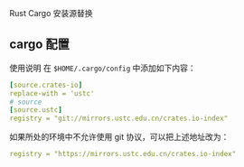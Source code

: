 Rust Cargo 安装源替换

## cargo 配置

使用说明
    在 `$HOME/.cargo/config` 中添加如下内容：

```yaml
[source.crates-io]
replace-with = 'ustc'
# source
[source.ustc]
registry = "git://mirrors.ustc.edu.cn/crates.io-index"
```

如果所处的环境中不允许使用 git 协议，可以把上述地址改为：

```yaml
registry = "https://mirrors.ustc.edu.cn/crates.io-index"
```